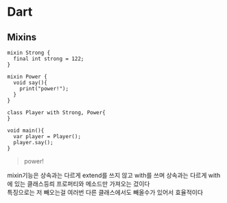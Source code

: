 # Dart
## Mixins
```
mixin Strong {
  final int strong = 122;
}

mixin Power {
  void say(){
    print("power!");
  }
}

class Player with Strong, Power{
}

void main(){
  var player = Player();
  player.say();
}
```
>power!<br>

mixin기능은 상속과는 다르게 extend를 쓰지 않고 with를 쓰며 상속과는 다르게 with에 있는 클래스등릐 프로퍼티와 메소드만 가져오는 겄이다<br>
특징으로는 저 빼오는걸 여러번 다른 클래스에서도 빼올수가 있어서 효율적이다
